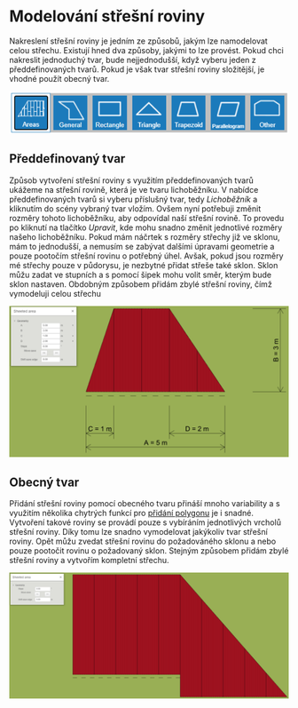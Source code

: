 # Modelování střešní roviny
Nakreslení střešní roviny je jedním ze způsobů, jakým lze namodelovat celou střechu. Existují hned dva způsoby, jakými to lze provést. Pokud chci nakreslit jednoduchý tvar, bude nejjednodušší, když vyberu jeden z předdefinovaných tvarů. Pokud je však tvar střešní roviny složitější, je vhodné použít obecný tvar.

![Alt text](img/rooFPolygonShapes.png)


## Předdefinovaný tvar
Způsob vytvoření střešní roviny s využitím předdefinovaných tvarů ukážeme na střešní rovině, která je ve tvaru lichoběžníku. V nabídce předdefinovaných tvarů si vyberu příslušný tvar, tedy *Lichoběžník* a kliknutím do scény vybraný tvar vložím. Ovšem nyní potřebuji změnit rozměry tohoto lichoběžníku, aby odpovídal naší střešní rovině. To provedu po kliknutí na tlačítko *Upravit*, kde mohu snadno změnit jednotlivé rozměry našeho lichoběžníku. 
Pokud mám náčrtek s rozměry střechy již ve sklonu, mám to jednodušší, a nemusím se zabývat dalšími úpravami geometrie a pouze pootočím střešní rovinu o potřebný úhel. Avšak, pokud jsou rozměry mé střechy pouze v půdorysu, je nezbytné přidat střeše také sklon. Sklon můžu zadat ve stupních a s pomocí šipek mohu volit směr, kterým bude sklon nastaven. Obdobným způsobem přidám zbylé střešní roviny, čímž vymodeluji celou střechu
  
![Alt text](img/trapezpoidPolygonInput.png)



## Obecný tvar
Přidání střešní roviny pomocí obecného tvaru přináší mnoho variability a s využitím několika chytrých funkcí pro [přidání polygonu](insertPolygon.md) je i snadné. Vytvoření takové roviny se provádí pouze s vybíráním jednotlivých vrcholů střešní roviny. Díky tomu lze snadno vymodelovat jakýkoliv tvar střešní roviny. Opět můžu zvedat střešní rovinu do požadováného sklonu a nebo pouze pootočit rovinu o požadovaný sklon. Stejným způsobem přidám zbylé střešní roviny a vytvořím kompletní střechu.
  
![Alt text](img/generalPolygonInput.png)
